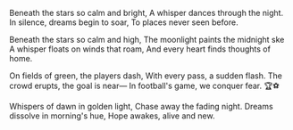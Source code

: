 Beneath the stars so calm and bright,
A whisper dances through the night.
In silence, dreams begin to soar,
To places never seen before.

Beneath the stars so calm and high,
The moonlight paints the midnight ske
A whisper floats on winds that roam,
And every heart finds thoughts of home.

On fields of green, the players dash,
With every pass, a sudden flash.
The crowd erupts, the goal is near—
In football's game, we conquer fear. 🏆⚽

Whispers of dawn in golden light,
Chase away the fading night.
Dreams dissolve in morning's hue,
Hope awakes, alive and new.
